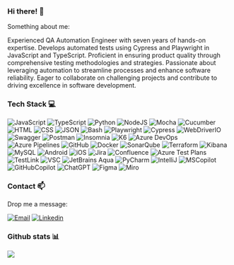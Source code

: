 ### Hi there! 👋

Something about me:
<p>
Experienced QA Automation Engineer with seven years of hands-on expertise. Develops automated tests using Cypress and Playwright in JavaScript and TypeScript. Proficient in ensuring product quality through comprehensive testing methodologies and strategies. Passionate about leveraging automation to streamline processes and enhance software reliability. Eager to collaborate on challenging projects and contribute to driving excellence in software development.
</p>

### Tech Stack 💻
<p>
  <img alt="JavaScript" src="https://img.shields.io/badge/JavaScript-F7DF1E?logo=javascript&logoColor=white&style=for-the-badge" />
  <img alt="TypeScript" src="https://img.shields.io/badge/TypeScript-3178C6?logo=TypeScript&logoColor=white&style=for-the-badge" />
  <img alt="Python" src="https://img.shields.io/badge/Python-3776AB?style=for-the-badge&logo=python&logoColor=white" />
  <img alt="NodeJS" src="https://img.shields.io/badge/Node.js-339933?logo=node.js&logoColor=white&style=for-the-badge" />
  <img alt="Mocha" src="https://img.shields.io/badge/Mocha-8D6748?logo=mocha&logoColor=white&style=for-the-badge" />
  <img alt="Cucumber" src="https://img.shields.io/badge/Cucumber-23D96C?logo=cucumber&logoColor=white&style=for-the-badge" />
  <img alt="HTML" src="https://img.shields.io/badge/HTML-E34F26?logo=html5&logoColor=white&style=for-the-badge" />
  <img alt="CSS" src="https://img.shields.io/badge/CSS-1572B6?logo=css3&logoColor=white&style=for-the-badge" />
  <img alt="JSON" src="https://img.shields.io/badge/JSON-000000?logo=json&logoColor=white&style=for-the-badge" />
  <img alt="Bash" src="https://img.shields.io/badge/Bash-4EAA25?logo=gnu-bash&logoColor=white&style=for-the-badge" />
  <img alt="Playwright" src="https://img.shields.io/badge/Playwright-2EAD33?logo=playwright&logoColor=white&style=for-the-badge" />
  <img alt="Cypress" src="https://img.shields.io/badge/Cypress-17202C?logo=cypress&logoColor=white&style=for-the-badge" />
  <img alt="WebDriverIO" src="https://img.shields.io/badge/WebDriverIO-000000?style=for-the-badge&logo=webdriverio&logoColor=red" />
  <img alt="Swagger" src="https://img.shields.io/badge/Swagger-85EA2D?style=for-the-badge&logo=swagger&logoColor=white" />
  <img alt="Postman" src="https://img.shields.io/badge/Postman-FF6C37?logo=postman&logoColor=white&style=for-the-badge" />
  <img alt="Insomnia" src="https://img.shields.io/badge/Insomnia-4000BF?style=for-the-badge&logo=insomnia&logoColor=white" />
  <img alt="K6" src="https://img.shields.io/badge/K6-7D64FF?style=for-the-badge&logo=k6&logoColor=white" />
  <img alt="Azure DevOps" src="https://img.shields.io/badge/Azure%20DevOps-0078D7?style=for-the-badge&logo=azuredevops&logoColor=white" />
  <img alt="Azure Pipelines" src="https://img.shields.io/badge/Azure%20Pipelines-2560E0?logo=azure-pipelines&logoColor=white&style=for-the-badge" />
  <img alt="GitHub" src="https://img.shields.io/badge/GitHub-181717?style=for-the-badge&logo=github&logoColor=white" />
  <img alt="Docker" src="https://img.shields.io/badge/Docker-2496ED?style=for-the-badge&logo=docker&logoColor=white" />
  <img alt="SonarQube" src="https://img.shields.io/badge/SonarQube-4E9BCD?logo=SonarQube&logoColor=white&style=for-the-badge" />
  <img alt="Terraform" src="https://img.shields.io/badge/Terraform-623CE4?logo=Terraform&logoColor=white&style=for-the-badge" />
  <img alt="Kibana" src="https://img.shields.io/badge/Kibana-005571?style=for-the-badge&logo=kibana&logoColor=white" />
  <img alt="MySQL" src="https://img.shields.io/badge/MySQL-4479A1?logo=mysql&logoColor=white&style=for-the-badge" />
  <img alt="Android" src="https://img.shields.io/badge/Android-3DDC84?logo=android&logoColor=white&style=for-the-badge" />
  <img alt="iOS" src="https://img.shields.io/badge/iOS-000000?logo=ios&logoColor=white&style=for-the-badge" />
  <img alt="Jira" src="https://img.shields.io/badge/Jira-0052CC?logo=jira&logoColor=white&style=for-the-badge" />
  <img alt="Confluence" src="https://img.shields.io/badge/Confluence-172B4D?style=for-the-badge&logo=confluence&logoColor=white" />
  <img alt="Azure Test Plans" src="https://img.shields.io/badge/Azure%20Test%20Plans-0078D7?style=for-the-badge&logo=azuredevops&logoColor=white" />
  <img alt="TestLink" src="https://img.shields.io/badge/TestLink-000000?style=for-the-badge&logo=testing-library&logoColor=white" />
  <img alt="VSC" src="https://img.shields.io/badge/VS_Code-007ACC?style=for-the-badge&logo=visual-studio-code&logoColor=white" />
  <img alt="JetBrains Aqua" src="https://img.shields.io/badge/JetBrains_Aqua-000000?style=for-the-badge&logo=jetbrains&logoColor=white" />
  <img alt="PyCharm" src="https://img.shields.io/badge/PyCharm-21D789?style=for-the-badge&logo=pycharm&logoColor=white" />
  <img alt="IntelliJ" src="https://img.shields.io/badge/IntelliJ_IDEA-000000?style=for-the-badge&logo=intellij-idea&logoColor=white" />
  <img alt="MSCopilot" src="https://img.shields.io/badge/Microsoft_Copilot-258FFA?style=for-the-badge&logo=azure-devops&logoColor=white)" />
  <img alt="GitHubCopilot" src="https://img.shields.io/badge/GitHub_Copilot-1C1C1C?style=for-the-badge&logo=github&logoColor=white" />
  <img alt="ChatGPT" src="https://img.shields.io/badge/ChatGPT-00A67E?style=for-the-badge&logo=openai&logoColor=white" />
  <img alt="Figma" src="https://img.shields.io/badge/Figma-F24E1E?style=for-the-badge&logo=figma&logoColor=white" />
  <img alt="Miro" src="https://img.shields.io/badge/Miro-050038?style=for-the-badge&logo=miro&logoColor=yellow" />
</p>

### Contact 📫

Drop me a message:
<p>
  <a href="mailto:GitHubBart90PL@icloud.com"><img alt="Email" src="https://img.shields.io/badge/Email-D14836?logo=gmail&logoColor=white&style=for-the-badge" /></a>
  <a href="https://www.linkedin.com/in/bartlomiejniziolek/"><img alt="Linkedin" src="https://img.shields.io/badge/linkedin-0077B5?logo=linkedin&logoColor=white&style=for-the-badge" /></a>
</p>

### Github stats 📊

<img align="center" src="https://github-readme-stats.vercel.app/api/top-langs/?username=Bart90PL&theme=radical&hide_border=false&include_all_commits=true&count_private=true&layout=compact" />
